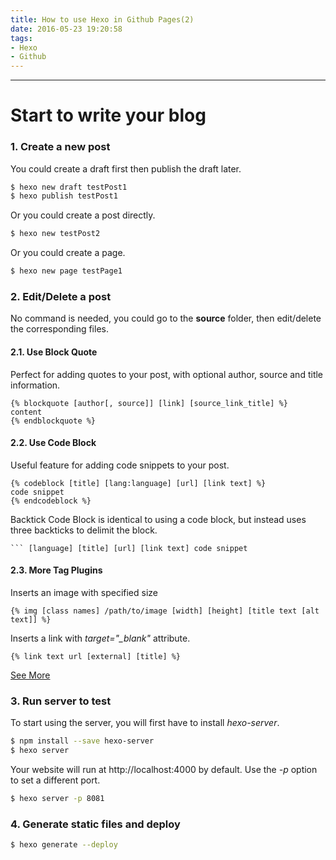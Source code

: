 ```yaml
---
title: How to use Hexo in Github Pages(2)
date: 2016-05-23 19:20:58
tags:
- Hexo
- Github
---
```

___
Start to write your blog
===

### 1. Create a new post

You could create a draft first then publish the draft later.

``` bash
$ hexo new draft testPost1
$ hexo publish testPost1
```

Or you could create a post directly.

``` bash
$ hexo new testPost2
```

Or you could create a page.

``` bash
$ hexo new page testPage1
```

### 2. Edit/Delete a post

No command is needed, you could go to the __source__ folder, then edit/delete the corresponding files.

#### 2.1. Use Block Quote

Perfect for adding quotes to your post, with optional author, source and title information.

```
{% blockquote [author[, source]] [link] [source_link_title] %}
content
{% endblockquote %}
```

#### 2.2. Use Code Block

Useful feature for adding code snippets to your post.

```
{% codeblock [title] [lang:language] [url] [link text] %}
code snippet
{% endcodeblock %}
```

Backtick Code Block is identical to using a code block, but instead uses three backticks to delimit the block.

```
``` [language] [title] [url] [link text] code snippet
```


#### 2.3. More Tag Plugins

Inserts an image with specified size

```
{% img [class names] /path/to/image [width] [height] [title text [alt text]] %}
```

Inserts a link with *target="_blank"* attribute.

```
{% link text url [external] [title] %}
```

[See More](https://hexo.io/docs/tag-plugins.html)

### 3. Run server to test

To start using the server, you will first have to install _hexo-server_.

``` bash
$ npm install --save hexo-server
$ hexo server
```

Your website will run at http://localhost:4000 by default. Use the _-p_ option to set a different port.

```bash
$ hexo server -p 8081
```

### 4. Generate static files and deploy

```bash
$ hexo generate --deploy
```